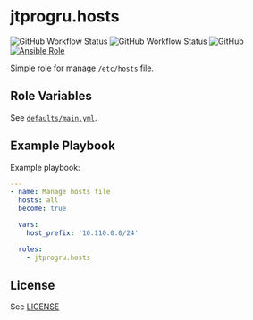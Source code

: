 # jtprogru.hosts

![GitHub Workflow Status](https://img.shields.io/github/workflow/status/jtprogru/ansible-role-hosts/CI?label=CI) ![GitHub Workflow Status](https://img.shields.io/github/workflow/status/jtprogru/ansible-role-hosts/Release?label=Release) ![GitHub](https://img.shields.io/github/license/jtprogru/ansible-role-hosts) [![Ansible Role](https://img.shields.io/ansible/role/54364)](https://galaxy.ansible.com/jtprogru/hosts/)

Simple role for manage `/etc/hosts` file.


## Role Variables


See [`defaults/main.yml`](defaults/main.yml).


## Example Playbook

Example playbook:
```yaml
---
- name: Manage hosts file
  hosts: all
  become: true

  vars:
    host_prefix: '10.110.0.0/24'

  roles:
    - jtprogru.hosts
```

## License

See [LICENSE](LICENSE.md)

